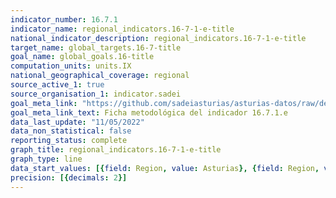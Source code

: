```yaml
---
indicator_number: 16.7.1
indicator_name: regional_indicators.16-7-1-e-title
national_indicator_description: regional_indicators.16-7-1-e-title
target_name: global_targets.16-7-title
goal_name: global_goals.16-title
computation_units: units.IX
national_geographical_coverage: regional
source_active_1: true
source_organisation_1: indicator.sadei
goal_meta_link: "https://github.com/sadeiasturias/asturias-datos/raw/develop/descargas/metodologia/16.7.1.e.pdf"
goal_meta_link_text: Ficha metodológica del indicador 16.7.1.e
data_last_update: "11/05/2022"
data_non_statistical: false
reporting_status: complete
graph_title: regional_indicators.16-7-1-e-title
graph_type: line
data_start_values: [{field: Region, value: Asturias}, {field: Region, value: España}]
precision: [{decimals: 2}]
---
```


